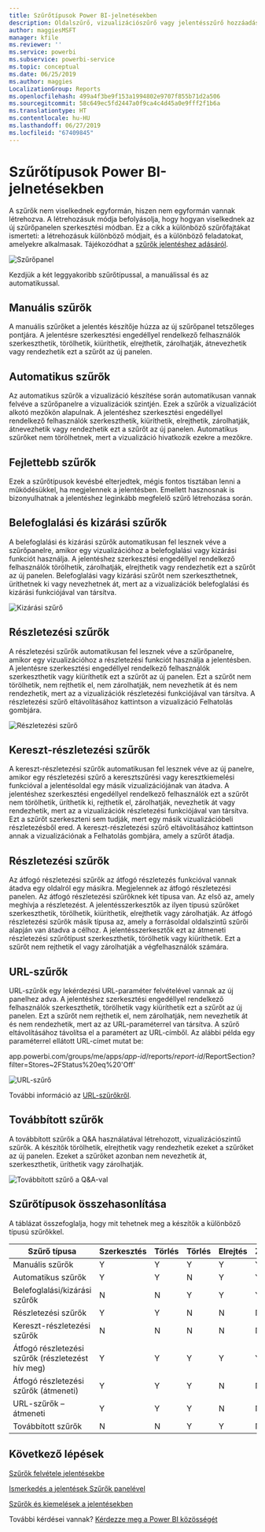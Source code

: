 ```yaml
---
title: Szűrőtípusok Power BI-jelnetésekben
description: Oldalszűrő, vizualizációszűrő vagy jelentésszűrő hozzáadása egy jelentéshez a Power BI-ban
author: maggiesMSFT
manager: kfile
ms.reviewer: ''
ms.service: powerbi
ms.subservice: powerbi-service
ms.topic: conceptual
ms.date: 06/25/2019
ms.author: maggies
LocalizationGroup: Reports
ms.openlocfilehash: 499a4f3be9f153a1994802e9707f855b71d2a506
ms.sourcegitcommit: 58c649ec5fd2447a0f9ca4c4d45a0e9fff2f1b6a
ms.translationtype: HT
ms.contentlocale: hu-HU
ms.lasthandoff: 06/27/2019
ms.locfileid: "67409845"
---
```

# <a name="types-of-filters-in-power-bi-reports"></a>Szűrőtípusok Power BI-jelnetésekben

A szűrők nem viselkednek egyformán, hiszen nem egyformán vannak létrehozva. A létrehozásuk módja befolyásolja, hogy hogyan viselkednek az új szűrőpanelen szerkesztési módban. Ez a cikk a különböző szűrőfajtákat ismerteti: a létrehozásuk különböző módjait, és a különböző feladatokat, amelyekre alkalmasak. Tájékozódhat a [szűrők jelentéshez adásáról](power-bi-report-add-filter.md). 

![Szűrőpanel](media/power-bi-report-filter-types/power-bi-filter-pane.png)

Kezdjük a két leggyakoribb szűrőtípussal, a manuálissal és az automatikussal.

## <a name="manual-filters"></a>Manuális szűrők 

A manuális szűrőket a jelentés készítője húzza az új szűrőpanel tetszőleges pontjára. A jelentésre szerkesztési engedéllyel rendelkező felhasználók szerkeszthetik, törölhetik, kiüríthetik, elrejthetik, zárolhatják, átnevezhetik vagy rendezhetik ezt a szűrőt az új panelen.

## <a name="automatic-filters"></a>Automatikus szűrők 

Az automatikus szűrők a vizualizáció készítése során automatikusan vannak felvéve a szűrőpanelre a vizualizációk szintjén. Ezek a szűrők a vizualizációt alkotó mezőkön alapulnak. A jelentéshez szerkesztési engedéllyel rendelkező felhasználók szerkeszthetik, kiüríthetik, elrejthetik, zárolhatják, átnevezhetik vagy rendezhetik ezt a szűrőt az új panelen. Automatikus szűrőket nem törölhetnek, mert a vizualizáció hivatkozik ezekre a mezőkre.

## <a name="more-advanced-filters"></a>Fejlettebb szűrők

Ezek a szűrőtípusok kevésbé elterjedtek, mégis fontos tisztában lenni a működésükkel, ha megjelennek a jelentésben. Emellett hasznosnak is bizonyulhatnak a jelentéshez leginkább megfelelő szűrő létrehozása során.

## <a name="include-and-exclude-filters"></a>Belefoglalási és kizárási szűrők

A belefoglalási és kizárási szűrők automatikusan fel lesznek véve a szűrőpanelre, amikor egy vizualizációhoz a belefoglalási vagy kizárási funkciót használja. A jelentéshez szerkesztési engedéllyel rendelkező felhasználók törölhetik, zárolhatják, elrejthetik vagy rendezhetik ezt a szűrőt az új panelen. Belefoglalási vagy kizárási szűrőt nem szerkeszthetnek, üríthetnek ki vagy nevezhetnek át, mert az a vizualizációk belefoglalási és kizárási funkciójával van társítva.

![Kizárási szűrő](media/power-bi-report-filter-types/power-bi-filters-exclude.png)

## <a name="drill-down-filters"></a>Részletezési szűrők

A részletezési szűrők automatikusan fel lesznek véve a szűrőpanelre, amikor egy vizualizációhoz a részletezési funkciót használja a jelentésben. A jelentésre szerkesztési engedéllyel rendelkező felhasználók szerkeszthetik vagy kiüríthetik ezt a szűrőt az új panelen. Ezt a szűrőt nem törölhetik, nem rejthetik el, nem zárolhatják, nem nevezhetik át és nem rendezhetik, mert az a vizualizációk részletezési funkciójával van társítva. A részletezési szűrő eltávolításához kattintson a vizualizáció Felhatolás gombjára.

![Részletezési szűrő](media/power-bi-report-filter-types/power-bi-filters-drill-down.png)

## <a name="cross-drill-filters"></a>Kereszt-részletezési szűrők

A kereszt-részletezési szűrők automatikusan fel lesznek véve az új panelre, amikor egy részletezési szűrő a keresztszűrési vagy keresztkiemelési funkcióval a jelentésoldal egy másik vizualizációjának van átadva. A jelentéshez szerkesztési engedéllyel rendelkező felhasználók ezt a szűrőt nem törölhetik, üríthetik ki, rejthetik el, zárolhatják, nevezhetik át vagy rendezhetik, mert az a vizualizációk részletezési funkciójával van társítva. Ezt a szűrőt szerkeszteni sem tudják, mert egy másik vizualizációbeli részletezésből ered. A kereszt-részletezési szűrő eltávolításához kattintson annak a vizualizációnak a Felhatolás gombjára, amely a szűrőt átadja.

## <a name="drillthrough-filters"></a>Részletezési szűrők

Az átfogó részletezési szűrők az átfogó részletezés funkcióval vannak átadva egy oldalról egy másikra. Megjelennek az átfogó részletezési panelen. Az átfogó részletezési szűrőknek két típusa van. Az első az, amely meghívja a részletezést. A jelentésszerkesztők az ilyen típusú szűrőket szerkeszthetik, törölhetik, kiüríthetik, elrejthetik vagy zárolhatják. Az átfogó részletezési szűrők másik típusa az, amely a forrásoldal oldalszintű szűrői alapján van átadva a célhoz. A jelentésszerkesztők ezt az átmeneti részletezési szűrőtípust szerkeszthetik, törölhetik vagy kiüríthetik. Ezt a szűrőt nem rejthetik el vagy zárolhatják a végfelhasználók számára.

## <a name="url-filters"></a>URL-szűrők

URL-szűrők egy lekérdezési URL-paraméter felvételével vannak az új panelhez adva. A jelentéshez szerkesztési engedéllyel rendelkező felhasználók szerkeszthetik, törölhetik vagy kiüríthetik ezt a szűrőt az új panelen. Ezt a szűrőt nem rejthetik el, nem zárolhatják, nem nevezhetik át és nem rendezhetik, mert az az URL-paraméterrel van társítva. A szűrő eltávolításához távolítsa el a paramétert az URL-címből. Az alábbi példa egy paraméterrel ellátott URL-címet mutat be:

app.powerbi.com/groups/me/apps/*app-id*/reports/*report-id*/ReportSection?filter=Stores~2FStatus%20eq%20'Off'

![URL-szűrő](media/power-bi-report-filter-types/power-bi-filter-url.png)

További információ az [URL-szűrőkről](service-url-filters.md).

## <a name="pass-through-filters"></a>Továbbított szűrők

A továbbított szűrők a Q&A használatával létrehozott, vizualizációszintű szűrők. A készítők törölhetik, elrejthetik vagy rendezhetik ezeket a szűrőket az új panelen. Ezeket a szűrőket azonban nem nevezhetik át, szerkeszthetik, üríthetik vagy zárolhatják.

![Továbbított szűrő a Q&A-val](media/power-bi-report-filter-types/power-bi-filters-qna.png)

## <a name="comparing-filter-types"></a>Szűrőtípusok összehasonlítása

A táblázat összefoglalja, hogy mit tehetnek meg a készítők a különböző típusú szűrőkkel.

| Szűrő típusa | Szerkesztés | Törlés | Törlés | Elrejtés | Zárolás | Rendezés | Átnevezés |
|----|----|----|----|----|----|----|----|
| Manuális szűrők | Y | Y | Y | Y | Y | Y | Y |
| Automatikus szűrők | Y | Y | N | Y | Y | Y | Y |
| Belefoglalási/kizárási szűrők | N | N | Y | Y | Y | Y | N |
| Részletezési szűrők | Y | Y | N | N | N | N | N |
| Kereszt-részletezési szűrők | N | N | N | N | N | N | N |
| Átfogó részletezési szűrők (részletezést hív meg) | Y | Y | Y | Y | Y | N | N |
| Átfogó részletezési szűrők (átmeneti) | Y | Y | Y | N | N | N | N |
| URL-szűrők – átmeneti | Y | Y | Y | N | N | N | N |
| Továbbított szűrők | N | N | Y | Y | N | Y | N |



## <a name="next-steps"></a>Következő lépések

[Szűrők felvétele jelentésekbe](power-bi-report-add-filter.md)

[Ismerkedés a jelentések Szűrők panelével](consumer/end-user-report-filter.md)

[Szűrők és kiemelések a jelentésekben](power-bi-reports-filters-and-highlighting.md)

További kérdései vannak? [Kérdezze meg a Power BI közösségét](http://community.powerbi.com/)

